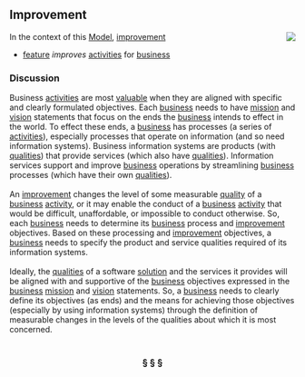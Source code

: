 ## Improvement

<img src="https://rawgithub.com/nikboyd/SampleDomain/master/improvement.svg" align="right"/>

In the context of this [Model](model.md), [improvement](https://github.com/nikboyd/SampleDomain/blob/master/improvement.md)

* [feature](https://github.com/nikboyd/SampleDomain/blob/master/feature.md) <i>improves</i> [activities](https://github.com/nikboyd/SampleDomain/blob/master/activity.md) for [business](https://github.com/nikboyd/SampleDomain/blob/master/business.md)

### Discussion


Business [activities](https://github.com/nikboyd/SampleDomain/blob/master/activity.md) are most <a href="value.html">valuable</a> when they are aligned with specific and clearly formulated objectives.
Each [business](https://github.com/nikboyd/SampleDomain/blob/master/business.md) needs to have [mission](https://github.com/nikboyd/SampleDomain/blob/master/mission.md) and [vision](https://github.com/nikboyd/SampleDomain/blob/master/vision.md) statements that focus on the ends the [business](https://github.com/nikboyd/SampleDomain/blob/master/business.md) intends to effect in the world.
To effect these ends, a [business](https://github.com/nikboyd/SampleDomain/blob/master/business.md) has processes (a series of [activities](https://github.com/nikboyd/SampleDomain/blob/master/activity.md)), especially processes that operate on information
(and so need information systems).
Business information systems are products (with <a href="../../papers/rhetoric/quality/alignment.htm#business.qualities">qualities</a>) that provide services (which also have <a href="../../papers/rhetoric/quality/alignment.htm#business.qualities">qualities</a>).
Information services support and improve [business](https://github.com/nikboyd/SampleDomain/blob/master/business.md) operations by streamlining [business](https://github.com/nikboyd/SampleDomain/blob/master/business.md) processes
(which have their own <a href="../../papers/rhetoric/quality/alignment.htm#business.qualities">qualities</a>).<br/><br/>An [improvement](https://github.com/nikboyd/SampleDomain/blob/master/improvement.md) changes the level of some measurable <a href="../../papers/rhetoric/quality/alignment.htm#business.qualities">quality</a> of a [business](https://github.com/nikboyd/SampleDomain/blob/master/business.md) [activity](https://github.com/nikboyd/SampleDomain/blob/master/activity.md), or it may enable the conduct
of a [business](https://github.com/nikboyd/SampleDomain/blob/master/business.md) [activity](https://github.com/nikboyd/SampleDomain/blob/master/activity.md) that would be difficult, unaffordable, or impossible to conduct otherwise.
So, each [business](https://github.com/nikboyd/SampleDomain/blob/master/business.md) needs to determine its [business](https://github.com/nikboyd/SampleDomain/blob/master/business.md) process and [improvement](https://github.com/nikboyd/SampleDomain/blob/master/improvement.md) objectives.
Based on these processing and [improvement](https://github.com/nikboyd/SampleDomain/blob/master/improvement.md) objectives, a [business](https://github.com/nikboyd/SampleDomain/blob/master/business.md) needs to specify the product and service
qualities required of its information systems.<br/><br/>Ideally, the <a href="../../papers/rhetoric/quality/alignment.htm#business.qualities">qualities</a> of a software [solution](https://github.com/nikboyd/SampleDomain/blob/master/solution.md) and the services it provides will be aligned with and supportive of
the [business](https://github.com/nikboyd/SampleDomain/blob/master/business.md) objectives expressed in the [business](https://github.com/nikboyd/SampleDomain/blob/master/business.md) [mission](https://github.com/nikboyd/SampleDomain/blob/master/mission.md) and [vision](https://github.com/nikboyd/SampleDomain/blob/master/vision.md) statements.
So, a [business](https://github.com/nikboyd/SampleDomain/blob/master/business.md) needs to clearly define its objectives (as ends) and the means for achieving those objectives
(especially by using information systems) through the definition of measurable changes in the levels of the
qualities about which it is most concerned.<br/><br/>

<h3 align="center"><b>&sect; &sect; &sect;</b></h3>
